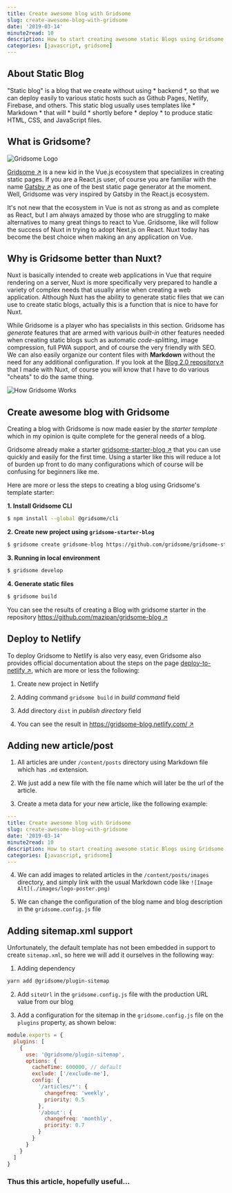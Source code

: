 ```yaml
---
title: Create awesome blog with Gridsome
slug: create-awesome-blog-with-gridsome
date: '2019-03-14'
minute2read: 10
description: How to start creating awesome static Blogs using Gridsome - a Vue.js static site generator in a short time
categories: [javascript, gridsome]
---
```


## About Static Blog

"Static blog" is a blog that we create without using * backend *, so that we can deploy easily to various static hosts such as Github Pages, Netlify, Firebase, and others. This static blog usually uses templates like * Markdown * that will * build * shortly before * deploy * to produce static HTML, CSS, and JavaScript files.

## What is Gridsome?

<img v-lazyload src="/images/placeholder-1x1.png" data-src="https://gridsome.org/logos/logo-normal-dark.svg" alt="Gridsome Logo">

[Gridsome ↗️](https://gridsome.org/) is a new kid in the Vue.js ecosystem that specializes in creating static pages. If you are a React.js user, of course you are familiar with the name [Gatsby ↗️](https://www.gatsbyjs.org/) as one of the best static page generator at the moment. Well, Gridsome was very inspired by Gatsby in the React.js ecosystem.

It's not new that the ecosystem in Vue is not as strong as and as complete as React, but I am always amazed by those who are struggling to make alternatives to many great things to react to Vue. Gridsome, like will follow the success of Nuxt in trying to adopt Next.js on React. Nuxt today has become the best choice when making an any application on Vue.

## Why is Gridsome better than Nuxt?

Nuxt is basically intended to create web applications in Vue that require rendering on a server, Nuxt is more specifically very prepared to handle a variety of complex needs that usually arise when creating a web application. Although Nuxt has the ability to generate static files that we can use to create static blogs, actually this is a function that is nice to have for Nuxt.

While Gridsome is a player who has specialists in this section. Gridsome has *generate* features that are armed with various *built-in* other features needed when creating static blogs such as automatic *code-splitting*, image compression, full PWA support, and of course the very friendly with SEO. We can also easily organize our content files with **Markdown** without the need for any additional configuration. If you look at the [Blog 2.0 repository↗️](/blog-2-0-in-nuxtjs) that I made with Nuxt, of course you will know that I have to do various "cheats" to do the same thing.

<img v-lazyload src="/images/placeholder-1x1.png" data-src="https://github.com/gridsome/gridsome.org/blob/master/docs/images/how-it-works.png?raw=true" alt="How Gridsome Works">

## Create awesome blog with Gridsome

Creating a blog with Gridsome is now made easier by the *starter template* which in my opinion is quite complete for the general needs of a blog.

Gridsome already make a starter [gridsome-starter-blog ↗️](https://github.com/gridsome/gridsome-starter-blog) that you can use quickly and easily for the first time. Using a starter like this will reduce a lot of burden up front to do many configurations which of course will be confusing for beginners like me.

Here are more or less the steps to creating a blog using Gridsome's template starter:

**1. Install Gridsome CLI**

```bash
$ npm install --global @gridsome/cli
```

**2. Create new project using `gridsome-starter-blog`**

```bash
$ gridsome create gridsome-blog https://github.com/gridsome/gridsome-starter-blog.git
```

**3. Running in local environment**

```bash
$ gridsome develop
```

**4. Generate static files**

```bash
$ gridsome build
```

You can see the results of creating a Blog with gridsome starter in the repository [https://github.com/mazipan/gridsome-blog ↗️](https://github.com/mazipan/gridsome-blog)

## Deploy to Netlify

To deploy Gridsome to Netlify is also very easy, even Gridsome also provides official documentation about the steps on the page [deploy-to-netlify ↗️](https://gridsome.org/docs/deploy-to-netlify), which are more or less the following:

1) Create new project in Netlify

2) Adding command `gridsome build` in *build command* field

3) Add directory `dist` in *publish directory* field

4) You can see the result in [https://gridsome-blog.netlify.com/ ↗️](https://gridsome-blog.netlify.com/)

## Adding new article/post

1) All articles are under `/content/posts` directory using Markdown file which has `.md` extension.

2) We just add a new file with the file name which will later be the url of the article.

3) Create a meta data for your new article, like the following example:

```yaml
---
title: Create awesome blog with Gridsome
slug: create-awesome-blog-with-gridsome
date: '2019-03-14'
minute2read: 10
description: How to start creating awesome static Blogs using Gridsome - a Vue.js static site generator in a short time
categories: [javascript, gridsome]
---
```

4) We can add images to related articles in the `/content/posts/images` directory, and simply link with the usual Markdown code like `![Image Alt](./images/logo-poster.png)`

5) We can change the configuration of the blog name and blog description in the `gridsome.config.js` file

## Adding sitemap.xml support

Unfortunately, the default template has not been embedded in support to create `sitemap.xml`, so here we will add it ourselves in the following way:

1. Adding dependency

```bash
yarn add @gridsome/plugin-sitemap
```

2. Add `siteUrl` in the `gridsome.config.js` file with the production URL value from our blog

3. Add a configuration for the sitemap in the `gridsome.config.js` file on the `plugins` property, as shown below:

```javascript
module.exports = {
  plugins: [
    {
      use: '@gridsome/plugin-sitemap',
      options: {
        cacheTime: 600000, // default
        exclude: ['/exclude-me'],
        config: {
          '/articles/*': {
            changefreq: 'weekly',
            priority: 0.5
          },
          '/about': {
            changefreq: 'monthly',
            priority: 0.7
          }
        }
      }
    }
  ]
}
```

### Thus this article, hopefully useful...
